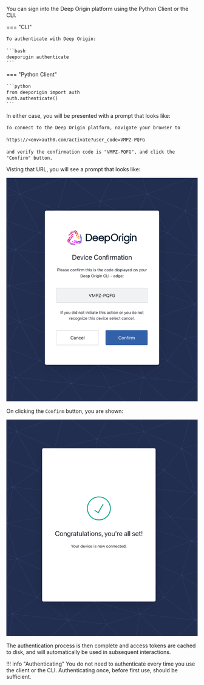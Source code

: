 You can sign into the Deep Origin platform using the Python Client or the CLI. 


=== "CLI"

    To authenticate with Deep Origin:

    ```bash
    deeporigin authenticate
    ```

=== "Python Client"
    

    ```python
    from deeporigin import auth
    auth.authenticate()
    ```


In either case, you will be presented with a prompt that looks like:

```
To connect to the Deep Origin platform, navigate your browser to 

https://<env>auth0.com/activate?user_code=VMPZ-PQFG

and verify the confirmation code is "VMPZ-PQFG", and click the "Confirm" button.
```
Visting that URL, you will see a prompt that looks like:

![](../images/auth-code.png)

On clicking the `Confirm` button, you are shown:

![](../images/auth-confirm.png)

The authentication process is then complete and access tokens are cached to disk, and will automatically
be used in subsequent interactions. 

!!! info "Authenticating"
    You do not need to authenticate every time you use the client or the CLI. Authenticating once, before first use, should be sufficient.


